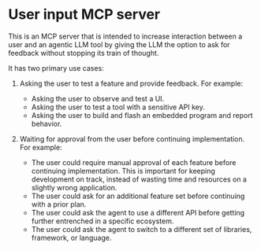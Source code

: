 # User input MCP server

This is an MCP server that is intended to increase interaction between a user and an agentic LLM tool by giving the LLM the option to ask for feedback without stopping its train of thought.

It has two primary use cases:

1.  Asking the user to test a feature and provide feedback.
    For example:
    - Asking the user to observe and test a UI. 
    - Asking the user to test a tool with a sensitive API key.
    - Asking the user to build and flash an embedded program and report behavior.

2. Waiting for approval from the user before continuing implementation.
    For example:
    - The user could require manual approval of each feature before continuing implementation. This is important for keeping development on track, instead of wasting time and resources on a slightly wrong application.
    - The user could ask for an additional feature set before continuing with a prior plan.
    - The user could ask the agent to use a different API before getting further entrenched in a specific ecosystem.
    - The user could ask the agent to switch to a different set of libraries, framework, or language.
    
